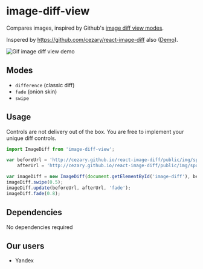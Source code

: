 # image-diff-view
Compares images, inspired by Github's [image diff view modes](https://github.com/blog/817-behold-image-view-modes).

Inspered by https://github.com/cezary/react-image-diff also ([Demo](http://cezary.github.io/react-image-diff/)).

![Gif image diff view demo](https://github.com/cezary/react-image-diff/blob/master/public/img/demo-swipe.gif)

## Modes
* `difference` (classic diff)
* `fade` (onion skin)
* `swipe`

## Usage
Controls are not delivery out of the box.
You are free to implement your unique diff controls.

```js
import ImageDiff from 'image-diff-view';

var beforeUrl = 'http://cezary.github.io/react-image-diff/public/img/spot-the-difference-a.jpg',
    afterUrl = 'http://cezary.github.io/react-image-diff/public/img/spot-the-difference-b.jpg';

var imageDiff = new ImageDiff(document.getElementById('image-diff'), beforeUrl, afterUrl, 'swipe');
imageDiff.swipe(0.5);
imageDiff.update(beforeUrl, afterUrl, 'fade');
imageDiff.fade(0.8);
```

## Dependencies
No dependencies required

## Our users
* Yandex
